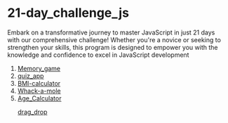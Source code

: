 # 21-day_challenge_js
Embark on a transformative journey to master JavaScript in just 21 days with our comprehensive challenge! Whether you're a novice or seeking to strengthen your skills, this program is designed to empower you with the knowledge and confidence to excel in JavaScript development

<ol>
  <li>
    <a href="https://luxury-taffy-439ede.netlify.app">Memory_game</a>
  </li>
  <li>
    <a href="https://661040cea1c26a2ef6a230f9--luxury-taffy-439ede.netlify.app/">quiz_app</a>
  </li>
  <li>
    <a href="https://661042c41f1aca2fdf03998d--tangerine-sprite-9203ce.netlify.app/">BMI-calculator</a>
  </li>
  <li>
    <a href="https://6615053ae16a048c645cf4ca--imaginative-ganache-db76c8.netlify.app/ ">Whack-a-mole</a>
  </li>
  <li>
        <a href="https://6663276b2be06c445bacdb7c--phenomenal-wisp-e539c4.netlify.app/ ">Age_Calculator</a>
  </li>

   <a href="https://66733be083621c87663739b4--funny-raindrop-7512c2.netlify.app/">drag_drop</a>
  </li>
  
</ol>
